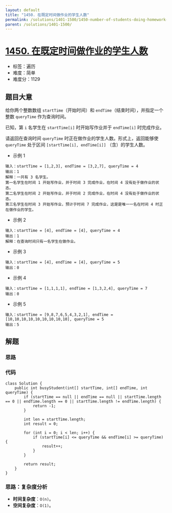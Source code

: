 ```yaml
---
layout: default
title: "1450. 在既定时间做作业的学生人数"
permalink: /solutions/1401-1500/1450-number-of-students-doing-homework-at-a-given-time/
parent: /solutions/1401-1500/
---
```


# [1450. 在既定时间做作业的学生人数](https://leetcode.cn/problems/number-of-students-doing-homework-at-a-given-time/description/)

- 标签：遍历
- 难度：简单
- 难度分：1129

## 题目大意

给你两个整数数组 `startTime`（开始时间）和 `endTime`（结束时间），并指定一个整数 `queryTime` 作为查询时间。

已知，第 `i` 名学生在 `startTime[i]` 时开始写作业并于 `endTime[i]` 时完成作业。

请返回在查询时间 `queryTime` 时正在做作业的学生人数。形式上，返回能够使 `queryTime` 处于区间 `[startTime[i], endTime[i]]`
（含）的学生人数。

- 示例 1

```
输入：startTime = [1,2,3], endTime = [3,2,7], queryTime = 4
输出：1
解释：一共有 3 名学生。
第一名学生在时间 1 开始写作业，并于时间 3 完成作业，在时间 4 没有处于做作业的状态。
第二名学生在时间 2 开始写作业，并于时间 2 完成作业，在时间 4 没有处于做作业的状态。
第三名学生在时间 3 开始写作业，预计于时间 7 完成作业，这是是唯一一名在时间 4 时正在做作业的学生。
```

- 示例 2

```
输入：startTime = [4], endTime = [4], queryTime = 4
输出：1
解释：在查询时间只有一名学生在做作业。
```

- 示例 3

```
输入：startTime = [4], endTime = [4], queryTime = 5
输出：0
```

- 示例 4

```
输入：startTime = [1,1,1,1], endTime = [1,3,2,4], queryTime = 7
输出：0
```

- 示例 5

```
输入：startTime = [9,8,7,6,5,4,3,2,1], endTime = [10,10,10,10,10,10,10,10,10], queryTime = 5
输出：5
```

## 解题

### 思路

### 代码

```java[]
class Solution {
    public int busyStudent(int[] startTime, int[] endTime, int queryTime) {
        if (startTime == null || endTime == null || startTime.length == 0 || endTime.length == 0 || startTime.length != endTime.length) {
            return -1;
        }

        int len = startTime.length;
        int result = 0;

        for (int i = 0; i < len; i++) {
            if (startTime[i] <= queryTime && endTime[i] >= queryTime) {
                result++;
            }
        }

        return result;
    }
}
```

### 思路：复杂度分析

- **时间复杂度**：`O(n)`。
- **空间复杂度**：`O(1)`。
